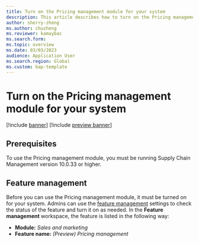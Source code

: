 ```yaml
---
title: Turn on the Pricing management module for your system
description: This article describes how to turn on the Pricing management module for your syst.
author: sherry-zheng
ms.author: chuzheng
ms.reviewer: kamaybac
ms.search.form:
ms.topic: overview
ms.date: 03/03/2023
audience: Application User
ms.search.region: Global
ms.custom: bap-template
---
```


# Turn on the Pricing management module for your system

[!include [banner](../includes/banner.md)]
[!include [preview banner](../includes/preview-banner.md)]
<!-- KFM: Preview until further notice -->

## Prerequisites

To use the Pricing management module, you must be running Supply Chain Management version 10.0.33 or higher.

## Feature management

Before you can use the Pricing management module, it must be turned on for your system. Admins can use the [feature management](../../fin-ops-core/fin-ops/get-started/feature-management/feature-management-overview.md) settings to check the status of the feature and turn it on as needed. In the **Feature management** workspace, the feature is listed in the following way:

- **Module:** *Sales and marketing*
- **Feature name:** *(Preview) Pricing management*
